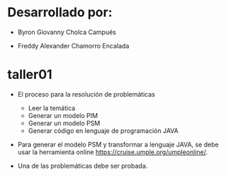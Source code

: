 # Desarrollado por:

* Byron Giovanny Cholca Campués

* Freddy Alexander Chamorro Encalada

# taller01

* El proceso para la resolución de problemáticas
  * Leer la temática
  * Generar un modelo PIM
  * Generar un modelo PSM
  * Generar código en lenguaje de  programación JAVA

* Para generar el modelo PSM y transformar a lenguaje JAVA, se debe usar la herramienta online https://cruise.umple.org/umpleonline/.

* Una de las problemáticas debe ser probada.
